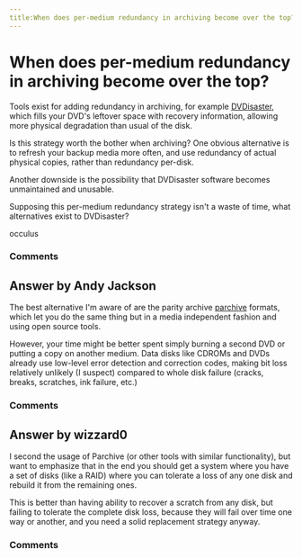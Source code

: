 ```yaml
---
title:When does per-medium redundancy in archiving become over the top?
---
```

When does per-medium redundancy in archiving become over the top?
=====================
Tools exist for adding redundancy in archiving, for example
[DVDisaster](http://dvdisaster.net/en/index.html), which fills your
DVD's leftover space with recovery information, allowing more physical
degradation than usual of the disk.

Is this strategy worth the bother when archiving? One obvious
alternative is to refresh your backup media more often, and use
redundancy of actual physical copies, rather than redundancy per-disk.

Another downside is the possibility that DVDisaster software becomes
unmaintained and unusable.

Supposing this per-medium redundancy strategy isn't a waste of time,
what alternatives exist to DVDisaster?

occulus

### Comments ###


Answer by Andy Jackson
----------------
The best alternative I'm aware of are the parity archive
[parchive](http://en.m.wikipedia.org/wiki/Parchive) formats, which let
you do the same thing but in a media independent fashion and using open
source tools.

However, your time might be better spent simply burning a second DVD or
putting a copy on another medium. Data disks like CDROMs and DVDs
already use low-level error detection and correction codes, making bit
loss relatively unlikely (I suspect) compared to whole disk failure
(cracks, breaks, scratches, ink failure, etc.)

### Comments ###

Answer by wizzard0
----------------
I second the usage of Parchive (or other tools with similar
functionality), but want to emphasize that in the end you should get a
system where you have a set of disks (like a RAID) where you can
tolerate a loss of any one disk and rebuild it from the remaining ones.

This is better than having ability to recover a scratch from any disk,
but failing to tolerate the complete disk loss, because they will fail
over time one way or another, and you need a solid replacement strategy
anyway.

### Comments ###


